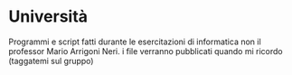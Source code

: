 # Università
Programmi e script fatti durante le esercitazioni di informatica non il professor Mario Arrigoni Neri.
i file verranno pubblicati quando mi ricordo (taggatemi sul gruppo)
